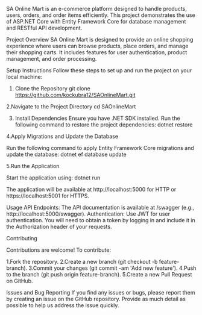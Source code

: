 SA Online Mart is an e-commerce platform designed to handle products, users, orders, and order items efficiently. This project demonstrates the use of ASP.NET Core with Entity Framework Core for database management and RESTful API development.

Project Overview
SA Online Mart is designed to provide an online shopping experience where users can browse products, place orders, and manage their shopping carts. It includes features for user authentication, product management, and order processing.

Setup Instructions
Follow these steps to set up and run the project on your local machine:

1. Clone the Repository
git clone https://github.com/kockubra12/SAOnlineMart.git

2.Navigate to the Project Directory
cd SAOnlineMart

3. Install Dependencies
Ensure you have .NET SDK installed. Run the following command to restore the project dependencies:
dotnet restore

4.Apply Migrations and Update the Database

Run the following command to apply Entity Framework Core migrations and update the database:
dotnet ef database update

5.Run the Application

Start the application using:
dotnet run

The application will be available at http://localhost:5000 for HTTP or https://localhost:5001 for HTTPS.

Usage
API Endpoints: The API documentation is available at /swagger (e.g., http://localhost:5000/swagger).
Authentication: Use JWT for user authentication. You will need to obtain a token by logging in and include it in the Authorization header of your requests.

Contributing

Contributions are welcome! To contribute:

1.Fork the repository.
2.Create a new branch (git checkout -b feature-branch).
3.Commit your changes (git commit -am 'Add new feature').
4.Push to the branch (git push origin feature-branch).
5.Create a new Pull Request on GitHub.

Issues and Bug Reporting
If you find any issues or bugs, please report them by creating an issue on the GitHub repository. Provide as much detail as possible to help us address the issue quickly.


